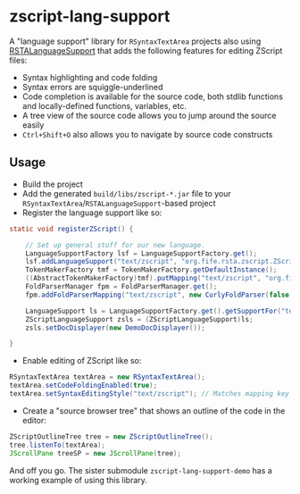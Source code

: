 # zscript-lang-support
A "language support" library for `RSyntaxTextArea` projects also using 
[RSTALanguageSupport](https://github.com/bobbylight/RSTALanguageSupport)
that adds the following features for editing ZScript files:

* Syntax highlighting and code folding
* Syntax errors are squiggle-underlined
* Code completion is available for the source code, both stdlib functions and
  locally-defined functions, variables, etc.
* A tree view of the source code allows you to jump around the source easily
* `Ctrl+Shift+O` also allows you to navigate by source code constructs


## Usage
* Build the project
* Add the generated `build/libs/zscript-*.jar` file to your
  `RSyntaxTextArea`/`RSTALanguageSupport`-based project
* Register the language support like so:

```java
static void registerZScript() {

    // Set up general stuff for our new language.
    LanguageSupportFactory lsf = LanguageSupportFactory.get();
    lsf.addLanguageSupport("text/zscript", "org.fife.rsta.zscript.ZScriptLanguageSupport");
    TokenMakerFactory tmf = TokenMakerFactory.getDefaultInstance();
    ((AbstractTokenMakerFactory)tmf).putMapping("text/zscript", "org.fife.rsta.zscript.ZScriptTokenMaker");
    FoldParserManager fpm = FoldParserManager.get();
    fpm.addFoldParserMapping("text/zscript", new CurlyFoldParser(false, false));

    LanguageSupport ls = LanguageSupportFactory.get().getSupportFor("text/zscript");
    ZScriptLanguageSupport zsls = (ZScriptLanguageSupport)ls;
    zsls.setDocDisplayer(new DemoDocDisplayer());

}
```

* Enable editing of ZScript like so:

```java
RSyntaxTextArea textArea = new RSyntaxTextArea();
textArea.setCodeFoldingEnabled(true);
textArea.setSyntaxEditingStyle("text/zscript"); // Matches mapping key above
```

* Create a "source browser tree" that shows an outline of the code in the editor:


```java
ZScriptOutlineTree tree = new ZScriptOutlineTree();
tree.listenTo(textArea);
JScrollPane treeSP = new JScrollPane(tree);
```

And off you go.  The sister submodule `zscript-lang-support-demo` has a working example of
using this library.
